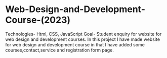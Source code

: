 # Web-Design-and-Development-Course-(2023)
Technologies- Html, CSS, JavaScript Goal- Student enquiry for website for web design and development courses. In this project I have made website for web design and development course in that I have added some courses,contact,service and registration form page.
